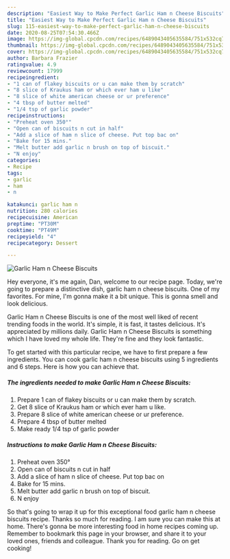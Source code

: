 ```yaml
---
description: "Easiest Way to Make Perfect Garlic Ham n Cheese Biscuits"
title: "Easiest Way to Make Perfect Garlic Ham n Cheese Biscuits"
slug: 115-easiest-way-to-make-perfect-garlic-ham-n-cheese-biscuits
date: 2020-08-25T07:54:30.466Z
image: https://img-global.cpcdn.com/recipes/6489043405635584/751x532cq70/garlic-ham-n-cheese-biscuits-recipe-main-photo.jpg
thumbnail: https://img-global.cpcdn.com/recipes/6489043405635584/751x532cq70/garlic-ham-n-cheese-biscuits-recipe-main-photo.jpg
cover: https://img-global.cpcdn.com/recipes/6489043405635584/751x532cq70/garlic-ham-n-cheese-biscuits-recipe-main-photo.jpg
author: Barbara Frazier
ratingvalue: 4.9
reviewcount: 17999
recipeingredient:
- "1 can of flakey biscuits or u can make them by scratch"
- "8 slice of Kraukus ham or which ever ham u like"
- "8 slice of white american cheese or ur preference"
- "4 tbsp of butter melted"
- "1/4 tsp of garlic powder"
recipeinstructions:
- "Preheat oven 350°"
- "Open can of biscuits n cut in half"
- "Add a slice of ham n slice of cheese. Put top bac on"
- "Bake for 15 mins."
- "Melt butter add garlic n brush on top of biscuit."
- "N enjoy"
categories:
- Recipe
tags:
- garlic
- ham
- n

katakunci: garlic ham n 
nutrition: 280 calories
recipecuisine: American
preptime: "PT30M"
cooktime: "PT49M"
recipeyield: "4"
recipecategory: Dessert

---
```



![Garlic Ham n Cheese Biscuits](https://img-global.cpcdn.com/recipes/6489043405635584/751x532cq70/garlic-ham-n-cheese-biscuits-recipe-main-photo.jpg)

Hey everyone, it's me again, Dan, welcome to our recipe page. Today, we're going to prepare a distinctive dish, garlic ham n cheese biscuits. One of my favorites. For mine, I'm gonna make it a bit unique. This is gonna smell and look delicious.



Garlic Ham n Cheese Biscuits is one of the most well liked of recent trending foods in the world. It's simple, it is fast, it tastes delicious. It's appreciated by millions daily. Garlic Ham n Cheese Biscuits is something which I have loved my whole life. They're fine and they look fantastic.


To get started with this particular recipe, we have to first prepare a few ingredients. You can cook garlic ham n cheese biscuits using 5 ingredients and 6 steps. Here is how you can achieve that.

<!--inarticleads1-->

##### The ingredients needed to make Garlic Ham n Cheese Biscuits:

1. Prepare 1 can of flakey biscuits or u can make them by scratch.
1. Get 8 slice of Kraukus ham or which ever ham u like.
1. Prepare 8 slice of white american cheese or ur preference.
1. Prepare 4 tbsp of butter melted
1. Make ready 1/4 tsp of garlic powder




<!--inarticleads2-->

##### Instructions to make Garlic Ham n Cheese Biscuits:

1. Preheat oven 350°
1. Open can of biscuits n cut in half
1. Add a slice of ham n slice of cheese. Put top bac on
1. Bake for 15 mins.
1. Melt butter add garlic n brush on top of biscuit.
1. N enjoy




So that's going to wrap it up for this exceptional food garlic ham n cheese biscuits recipe. Thanks so much for reading. I am sure you can make this at home. There's gonna be more interesting food in home recipes coming up. Remember to bookmark this page in your browser, and share it to your loved ones, friends and colleague. Thank you for reading. Go on get cooking!
